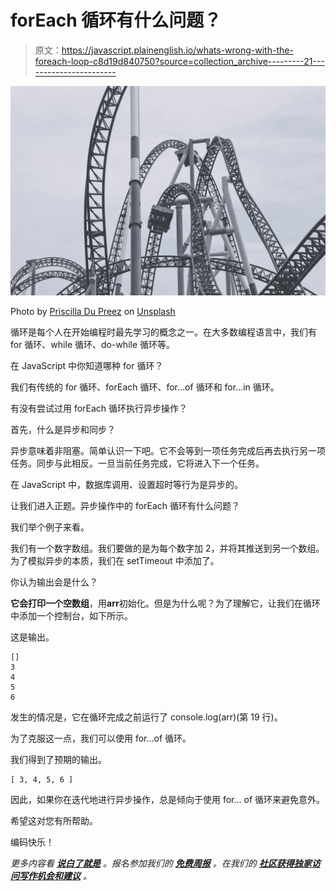 # forEach 循环有什么问题？

> 原文：<https://javascript.plainenglish.io/whats-wrong-with-the-foreach-loop-c8d19d840750?source=collection_archive---------21----------------------->

![](img/813838fd1701125229a68d0c9193a582.png)

Photo by [Priscilla Du Preez](https://unsplash.com/@priscilladupreez?utm_source=unsplash&utm_medium=referral&utm_content=creditCopyText) on [Unsplash](https://unsplash.com/s/photos/loops?utm_source=unsplash&utm_medium=referral&utm_content=creditCopyText)

循环是每个人在开始编程时最先学习的概念之一。在大多数编程语言中，我们有 for 循环、while 循环、do-while 循环等。

在 JavaScript 中你知道哪种 for 循环？

我们有传统的 for 循环、forEach 循环、for…of 循环和 for…in 循环。

有没有尝试过用 forEach 循环执行异步操作？

首先，什么是异步和同步？

异步意味着非阻塞。简单认识一下吧。它不会等到一项任务完成后再去执行另一项任务。同步与此相反。一旦当前任务完成，它将进入下一个任务。

在 JavaScript 中，数据库调用、设置超时等行为是异步的。

让我们进入正题。异步操作中的 forEach 循环有什么问题？

我们举个例子来看。

我们有一个数字数组。我们要做的是为每个数字加 2，并将其推送到另一个数组。为了模拟异步的本质，我们在 setTimeout 中添加了。

你认为输出会是什么？

**它会打印一个空数组**，用**arr**初始化。但是为什么呢？为了理解它，让我们在循环中添加一个控制台，如下所示。

这是输出。

```
[]
3
4
5
6
```

发生的情况是，它在循环完成之前运行了 console.log(arr)(第 19 行)。

为了克服这一点，我们可以使用 for…of 循环。

我们得到了预期的输出。

```
[ 3, 4, 5, 6 ]
```

因此，如果你在迭代地进行异步操作，总是倾向于使用 for… of 循环来避免意外。

希望这对您有所帮助。

编码快乐！

*更多内容看* [***说白了就是***](http://plainenglish.io/) *。报名参加我们的* [***免费周报***](http://newsletter.plainenglish.io/) *。在我们的* [***社区获得独家访问写作机会和建议***](https://discord.gg/GtDtUAvyhW) *。*